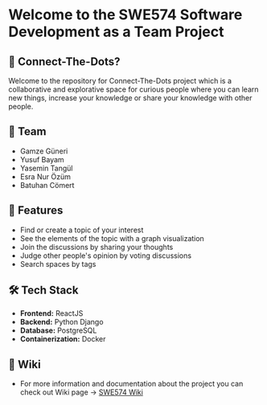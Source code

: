# Welcome to the SWE574 Software Development as a Team Project

## 👾 Connect-The-Dots?
Welcome to the repository for Connect-The-Dots project which is a collaborative and explorative space for curious people where you can learn new things, increase your knowledge or share your knowledge with other people.

## 🏀 Team
* Gamze Güneri
* Yusuf Bayam
* Yasemin Tangül
* Esra Nur Özüm
* Batuhan Cömert

## 🎯 Features
* Find or create a topic of your interest
* See the elements of the topic with a graph visualization
* Join the discussions by sharing your thoughts
* Judge other people's opinion by voting discussions
* Search spaces by tags

## 🛠 Tech Stack
* **Frontend:** ReactJS
* **Backend:** Python Django
* **Database:** PostgreSQL
* **Containerization:** Docker

## 📝 Wiki
* For more information and documentation about the project you can check out Wiki page -> [SWE574 Wiki](https://github.com/SWE574-Connect-The-Dots/SWE574-ConnectTheDots/wiki)
